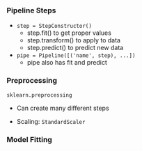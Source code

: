 ### Pipeline Steps
- `step = StepConstructor()`
	- step.fit() to get proper values
	- step.transform() to apply to data
	- step.predict() to predict new data
- `pipe = Pipeline([('name', step), ...])`
	- pipe also has fit and predict

### Preprocessing
`sklearn.preprocessing`
- Can create many different steps

- Scaling: `StandardScaler`

### Model Fitting